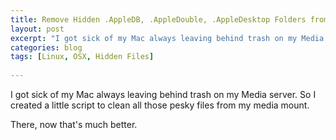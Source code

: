 ```yaml
---
title: Remove Hidden .AppleDB, .AppleDouble, .AppleDesktop Folders from NFS/SMB Mounts
layout: post
excerpt: "I got sick of my Mac always leaving behind trash on my Media server. So I created a little script to clean all those pesky files from my media mount."
categories: blog
tags: [Linux, OSX, Hidden Files]
  
---
```


I got sick of my Mac always leaving behind trash on my Media server. So I created a little script to clean all those pesky files from my media mount.

<script src="https://gist.github.com/tquizzle/d911b1f4c482040fe23e.js"></script>

There, now that's much better.